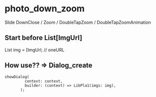 # photo_down_zoom

Slide DownClose / Zoom / DoubleTapZoom / DoubleTapZoomAnimation

## Start before List[ImgUrl]
 List img = [ImgUrl; // oneURL

 ## How use?? => Dialog_create
 ```
showDialog(
          context: context,
          builder: (context) => LibPla1(imgs: img),
        );
```